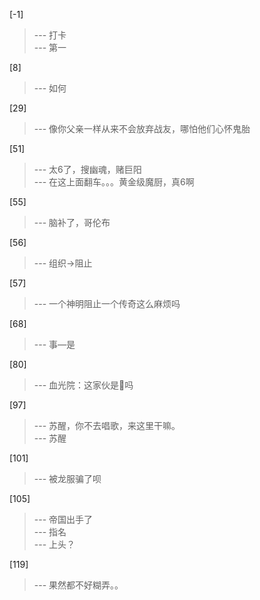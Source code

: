 
[-1] 
>--- 打卡<br>
>--- 第一<br>

[8] 
>--- 如何<br>

[29] 
>--- 像你父亲一样从来不会放弃战友，哪怕他们心怀鬼胎<br>

[51] 
>--- 太6了，搜幽魂，赌巨阳<br>
>--- 在这上面翻车。。。黄金级魔厨，真6啊<br>

[55] 
>--- 脑补了，哥伦布<br>

[56] 
>--- 组织→阻止<br>

[57] 
>--- 一个神明阻止一个传奇这么麻烦吗<br>

[68] 
>--- 事—是<br>

[80] 
>--- 血光院：这家伙是🐷吗<br>

[97] 
>--- 苏醒，你不去唱歌，来这里干嘛。<br>
>--- 苏醒<br>

[101] 
>--- 被龙服骗了呗<br>

[105] 
>--- 帝国出手了<br>
>--- 指名<br>
>--- 上头？<br>

[119] 
>--- 果然都不好糊弄。。<br>
